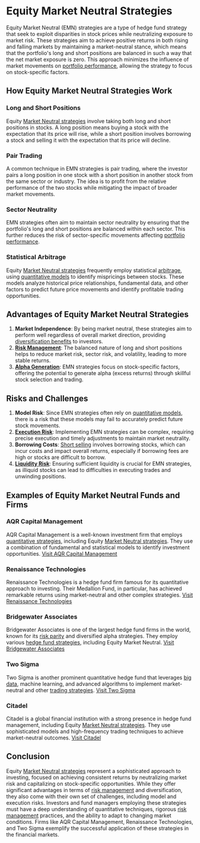 # Equity Market Neutral Strategies

Equity Market Neutral (EMN) strategies are a type of hedge fund strategy that seek to exploit disparities in stock prices while neutralizing exposure to market risk. These strategies aim to achieve positive returns in both rising and falling markets by maintaining a market-neutral stance, which means that the portfolio's long and short positions are balanced in such a way that the net market exposure is zero. This approach minimizes the influence of market movements on [portfolio performance](../p/portfolio_performance.md), allowing the strategy to focus on stock-specific factors.

## How Equity Market Neutral Strategies Work

### Long and Short Positions
Equity [Market Neutral strategies](../m/market_neutral_strategies.md) involve taking both long and short positions in stocks. A long position means buying a stock with the expectation that its price will rise, while a short position involves borrowing a stock and selling it with the expectation that its price will decline.

### Pair Trading
A common technique in EMN strategies is pair trading, where the investor pairs a long position in one stock with a short position in another stock from the same sector or industry. The idea is to profit from the relative performance of the two stocks while mitigating the impact of broader market movements.

### Sector Neutrality
EMN strategies often aim to maintain sector neutrality by ensuring that the portfolio's long and short positions are balanced within each sector. This further reduces the risk of sector-specific movements affecting [portfolio performance](../p/portfolio_performance.md).

### Statistical Arbitrage
Equity [Market Neutral strategies](../m/market_neutral_strategies.md) frequently employ statistical [arbitrage](../a/arbitrage.md), using [quantitative models](../q/quantitative_models.md) to identify mispricings between stocks. These models analyze historical price relationships, fundamental data, and other factors to predict future price movements and identify profitable trading opportunities.

## Advantages of Equity Market Neutral Strategies

1. **Market Independence**: By being market neutral, these strategies aim to perform well regardless of overall market direction, providing [diversification benefits](../d/diversification_benefits.md) to investors.
2. **[Risk Management](../r/risk_management.md)**: The balanced nature of long and short positions helps to reduce market risk, sector risk, and volatility, leading to more stable returns.
3. **[Alpha Generation](../a/alpha_generation.md)**: EMN strategies focus on stock-specific factors, offering the potential to generate alpha (excess returns) through skillful stock selection and trading.

## Risks and Challenges

1. **Model Risk**: Since EMN strategies often rely on [quantitative models](../q/quantitative_models.md), there is a risk that these models may fail to accurately predict future stock movements.
2. **[Execution Risk](../e/execution_risk.md)**: Implementing EMN strategies can be complex, requiring precise execution and timely adjustments to maintain market neutrality.
3. **Borrowing Costs**: [Short selling](../s/short_selling.md) involves borrowing stocks, which can incur costs and impact overall returns, especially if borrowing fees are high or stocks are difficult to borrow.
4. **[Liquidity Risk](../l/liquidity_risk.md)**: Ensuring sufficient liquidity is crucial for EMN strategies, as illiquid stocks can lead to difficulties in executing trades and unwinding positions.

## Examples of Equity Market Neutral Funds and Firms

### AQR Capital Management
AQR Capital Management is a well-known investment firm that employs [quantitative strategies](../q/quantitative_strategies_in_trading.md), including Equity [Market Neutral strategies](../m/market_neutral_strategies.md). They use a combination of fundamental and statistical models to identify investment opportunities.
[Visit AQR Capital Management](https://www.aqr.com/)

### Renaissance Technologies
Renaissance Technologies is a hedge fund firm famous for its quantitative approach to investing. Their Medallion Fund, in particular, has achieved remarkable returns using market-neutral and other complex strategies.
[Visit Renaissance Technologies](https://www.rentec.com/)

### Bridgewater Associates
Bridgewater Associates is one of the largest hedge fund firms in the world, known for its [risk parity](../r/risk_parity.md) and diversified alpha strategies. They employ various [hedge fund strategies](../h/hedge_fund_strategies.md), including Equity Market Neutral.
[Visit Bridgewater Associates](https://www.bridgewater.com/)

### Two Sigma
Two Sigma is another prominent quantitative hedge fund that leverages [big data](../b/big_data_in_trading.md), machine learning, and advanced algorithms to implement market-neutral and other [trading strategies](../t/trading_strategies.md).
[Visit Two Sigma](https://www.twosigma.com/)

### Citadel
Citadel is a global financial institution with a strong presence in hedge fund management, including Equity [Market Neutral strategies](../m/market_neutral_strategies.md). They use sophisticated models and high-frequency trading techniques to achieve market-neutral outcomes.
[Visit Citadel](https://www.citadel.com/)

## Conclusion

Equity [Market Neutral strategies](../m/market_neutral_strategies.md) represent a sophisticated approach to investing, focused on achieving consistent returns by neutralizing market risk and capitalizing on stock-specific opportunities. While they offer significant advantages in terms of [risk management](../r/risk_management.md) and diversification, they also come with their own set of challenges, including model and execution risks. Investors and fund managers employing these strategies must have a deep understanding of quantitative techniques, rigorous [risk management](../r/risk_management.md) practices, and the ability to adapt to changing market conditions. Firms like AQR Capital Management, Renaissance Technologies, and Two Sigma exemplify the successful application of these strategies in the financial markets.